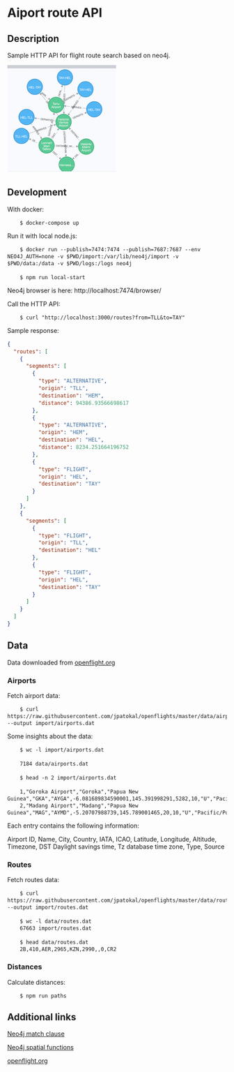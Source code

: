 # Aiport route API                                        #                   

## Description

Sample HTTP API for flight route search based on neo4j.

![Route graph](images/neo4j.png)

## Development

With docker:

		$ docker-compose up

Run it with local node.js:

		$ docker run --publish=7474:7474 --publish=7687:7687 --env NEO4J_AUTH=none -v $PWD/import:/var/lib/neo4j/import -v $PWD/data:/data -v $PWD/logs:/logs neo4j

		$ npm run local-start

Neo4j browser is here: http://localhost:7474/browser/

Call the HTTP API:

		$ curl "http://localhost:3000/routes?from=TLL&to=TAY"		


Sample response:

```json
{
  "routes": [
    {
      "segments": [
        {
          "type": "ALTERNATIVE",
          "origin": "TLL",
          "destination": "HEM",
          "distance": 94386.93566698617
        },
        {
          "type": "ALTERNATIVE",
          "origin": "HEM",
          "destination": "HEL",
          "distance": 8234.251664196752
        },
        {
          "type": "FLIGHT",
          "origin": "HEL",
          "destination": "TAY"
        }
      ]
    },
    {
      "segments": [
        {
          "type": "FLIGHT",
          "origin": "TLL",
          "destination": "HEL"
        },
        {
          "type": "FLIGHT",
          "origin": "HEL",
          "destination": "TAY"
        }
      ]
    }
  ]
}
```

## Data

Data downloaded from [openflight.org](https://openflights.org/data.html)

### Airports

Fetch airport data:

		$ curl https://raw.githubusercontent.com/jpatokal/openflights/master/data/airports.dat --output import/airports.dat

Some insights about the data:

		$ wc -l import/airports.dat 

		7184 data/airports.dat

		$ head -n 2 import/airports.dat

		1,"Goroka Airport","Goroka","Papua New Guinea","GKA","AYGA",-6.081689834590001,145.391998291,5282,10,"U","Pacific/Port_Moresby","airport","OurAirports"
		2,"Madang Airport","Madang","Papua New Guinea","MAG","AYMD",-5.20707988739,145.789001465,20,10,"U","Pacific/Port_Moresby","airport","OurAirports"

Each entry contains the following information:

Airport ID, Name, City, Country, IATA, ICAO, Latitude, Longitude, Altitude, Timezone, DST Daylight savings time, Tz database time zone, Type, Source

### Routes

Fetch routes data:

		$ curl https://raw.githubusercontent.com/jpatokal/openflights/master/data/routes.dat --output import/routes.dat

		$ wc -l data/routes.dat 
   		67663 import/routes.dat

		$ head data/routes.dat 
		2B,410,AER,2965,KZN,2990,,0,CR2

### Distances

Calculate distances:

		$ npm run paths


## Additional links

[Neo4j match clause](https://neo4j.com/docs/developer-manual/current/cypher/clauses/match/)

[Neo4j spatial functions](https://neo4j.com/docs/developer-manual/current/cypher/functions/spatial/)

[openflight.org](https://openflights.org/data.html)



                                                                                                                                         

